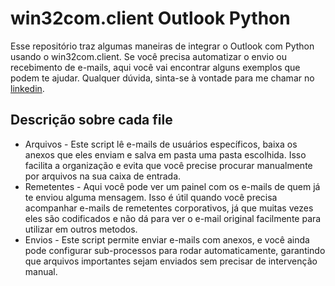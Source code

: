 # win32com.client Outlook Python

Esse repositório traz algumas maneiras de integrar o Outlook com Python usando o win32com.client. Se você precisa automatizar o envio ou recebimento de e-mails, aqui você vai encontrar alguns exemplos que podem te ajudar. Qualquer dúvida, sinta-se à vontade para me chamar no [linkedin](https://www.linkedin.com/in/paulo-oliveira-a6650121a/).

## Descrição sobre cada file
- Arquivos - Este script lê e-mails de usuários específicos, baixa os anexos que eles enviam e salva em pasta uma pasta escolhida. Isso facilita a organização e evita que você precise procurar manualmente por arquivos na sua caixa de entrada.
-  Remetentes - Aqui você pode ver um painel com os e-mails de quem já te enviou alguma mensagem. Isso é útil quando você precisa acompanhar e-mails de remetentes corporativos, já que muitas vezes eles são codificados e não dá para ver o e-mail original facilmente para utilizar em outros metodos.
-  Envios -  Este script permite enviar e-mails com anexos, e você ainda pode configurar sub-processos para rodar automaticamente, garantindo que arquivos importantes sejam enviados sem precisar de intervenção manual.
